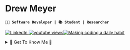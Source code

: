 # Drew Meyer
**`🧑‍💻 Software Developer | 📚 Student | Researcher`**

<p align="left">
  <a href="https://www.linkedin.com/in/drewmeyer28/">
    <img alt="LinkedIn" title="Connect with me on LinkedIn" src="https://img.sh$
  <a href="(https://www.youtube.com/@Drew_Meyer)">
    <img alt="youtube views" title="YouTube" src="https://custom-icon-badges.de$
</p>

[![Making coding a daily habit](https://streak-stats.demolab.com/?user=drewku42&theme=dark&hide_border=true&ring=29AAEE&currStreakLabel=EEFEFF)](https://git.io/streak-stats)
    
<details>
  <summary> 🧘 Get To Know Me 🧘 </summary>
  Hi, thanks for checking out my GitHub! I'm Drew, a computer science student at the University of Kansas. I graduate in May and will pursue my master's in CS. I am interested in full stack development, artificial intelligence and machine learning. I am interested in deploying AI models and using them in software. In my free time, I enjoy playing recreational basketball, playing video games, and following the stock market. Please feel free to connect with me and check out my YouTube channel. 🤙
</details>

